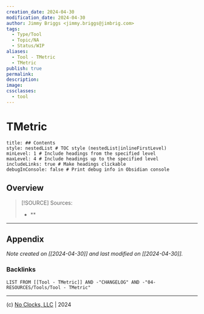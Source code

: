 ```yaml
---
creation_date: 2024-04-30
modification_date: 2024-04-30
author: Jimmy Briggs <jimmy.briggs@jimbrig.com>
tags:
  - Type/Tool
  - Topic/NA
  - Status/WIP
aliases:
  - Tool - TMetric
  - TMetric
publish: true
permalink:
description:
image:
cssclasses:
  - tool
---
```



# TMetric

```table-of-contents
title: ## Contents 
style: nestedList # TOC style (nestedList|inlineFirstLevel)
minLevel: 1 # Include headings from the specified level
maxLevel: 4 # Include headings up to the specified level
includeLinks: true # Make headings clickable
debugInConsole: false # Print debug info in Obsidian console
```

## Overview

> [!SOURCE] Sources:
> - **

***

## Appendix

*Note created on [[2024-04-30]] and last modified on [[2024-04-30]].*

### Backlinks

```dataview
LIST FROM [[Tool - TMetric]] AND -"CHANGELOG" AND -"04-RESOURCES/Tools/Tool - TMetric"
```

***

(c) [No Clocks, LLC](https://github.com/noclocks) | 2024